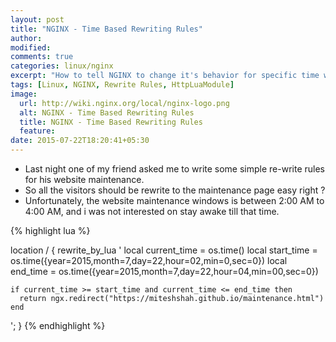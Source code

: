 ```yaml
---
layout: post
title: "NGINX - Time Based Rewriting Rules"
author:
modified:
comments: true
categories: linux/nginx
excerpt: "How to tell NGINX to change it's behavior for specific time windows. Extremely useful for lazy system admins like me"
tags: [Linux, NGINX, Rewrite Rules, HttpLuaModule]
image:
  url: http://wiki.nginx.org/local/nginx-logo.png
  alt: NGINX - Time Based Rewriting Rules
  title: NGINX - Time Based Rewriting Rules
  feature:
date: 2015-07-22T18:20:41+05:30
---
```


* Last night one of my friend asked me to write some simple re-write rules for his website maintenance.
* So all the visitors should be rewrite to the maintenance page easy right ?
* Unfortunately, the website maintenance windows is between 2:00 AM to 4:00 AM, and i was not interested on stay awake till that time.


{% highlight lua %}

location / {
  rewrite_by_lua '
    local current_time = os.time()
    local start_time = os.time({year=2015,month=7,day=22,hour=02,min=0,sec=0})
    local end_time = os.time({year=2015,month=7,day=22,hour=04,min=00,sec=0})

    if current_time >= start_time and current_time <= end_time then
      return ngx.redirect("https://miteshshah.github.io/maintenance.html")
    end
  ';
}
{% endhighlight %}
